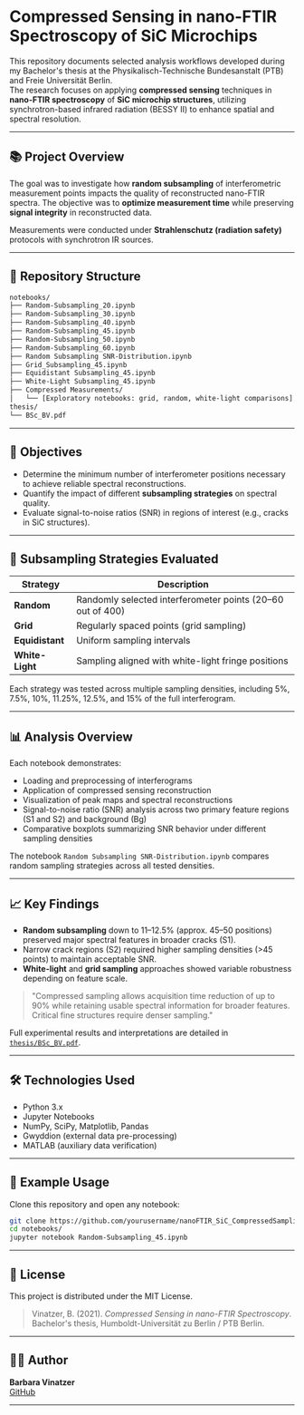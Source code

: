 # Compressed Sensing in nano-FTIR Spectroscopy of SiC Microchips

This repository documents selected analysis workflows developed during my Bachelor's thesis at the Physikalisch-Technische Bundesanstalt (PTB) and Freie Universität Berlin.  
The research focuses on applying **compressed sensing** techniques in **nano-FTIR spectroscopy** of **SiC microchip structures**, utilizing synchrotron-based infrared radiation (BESSY II) to enhance spatial and spectral resolution.

---

## 📚 Project Overview

The goal was to investigate how **random subsampling** of interferometric measurement points impacts the quality of reconstructed nano-FTIR spectra. The objective was to **optimize measurement time** while preserving **signal integrity** in reconstructed data.

Measurements were conducted under **Strahlenschutz (radiation safety)** protocols with synchrotron IR sources.

---

## 📁 Repository Structure

```bash
notebooks/
├── Random-Subsampling_20.ipynb
├── Random-Subsampling_30.ipynb
├── Random-Subsampling_40.ipynb
├── Random-Subsampling_45.ipynb
├── Random-Subsampling_50.ipynb
├── Random-Subsampling_60.ipynb
├── Random Subsampling SNR-Distribution.ipynb
├── Grid_Subsampling_45.ipynb
├── Equidistant Subsampling_45.ipynb
├── White-Light Subsampling_45.ipynb
├── Compressed Measurements/
│   └── [Exploratory notebooks: grid, random, white-light comparisons]
thesis/
└── BSc_BV.pdf
```

---

## 🎯 Objectives

- Determine the minimum number of interferometer positions necessary to achieve reliable spectral reconstructions.
- Quantify the impact of different **subsampling strategies** on spectral quality.
- Evaluate signal-to-noise ratios (SNR) in regions of interest (e.g., cracks in SiC structures).

---

## 🧪 Subsampling Strategies Evaluated

| Strategy            | Description |
|---------------------|--------------|
| **Random**           | Randomly selected interferometer points (20–60 out of 400) |
| **Grid**             | Regularly spaced points (grid sampling) |
| **Equidistant**      | Uniform sampling intervals |
| **White-Light**      | Sampling aligned with white-light fringe positions |

Each strategy was tested across multiple sampling densities, including 5%, 7.5%, 10%, 11.25%, 12.5%, and 15% of the full interferogram.

---

## 📊 Analysis Overview

Each notebook demonstrates:

- Loading and preprocessing of interferograms
- Application of compressed sensing reconstruction
- Visualization of peak maps and spectral reconstructions
- Signal-to-noise ratio (SNR) analysis across two primary feature regions (S1 and S2) and background (Bg)
- Comparative boxplots summarizing SNR behavior under different sampling densities

The notebook `Random Subsampling SNR-Distribution.ipynb` compares random sampling strategies across all tested densities.

---

## 📈 Key Findings

- **Random subsampling** down to 11–12.5% (approx. 45–50 positions) preserved major spectral features in broader cracks (S1).
- Narrow crack regions (S2) required higher sampling densities (>45 points) to maintain acceptable SNR.
- **White-light** and **grid sampling** approaches showed variable robustness depending on feature scale.

> "Compressed sampling allows acquisition time reduction of up to 90% while retaining usable spectral information for broader features. Critical fine structures require denser sampling."

Full experimental results and interpretations are detailed in [`thesis/BSc_BV.pdf`](../thesis/BSc_BV.pdf).

---

## 🛠️ Technologies Used

- Python 3.x
- Jupyter Notebooks
- NumPy, SciPy, Matplotlib, Pandas
- Gwyddion (external data pre-processing)
- MATLAB (auxiliary data verification)

---

## 🧩 Example Usage

Clone this repository and open any notebook:

```bash
git clone https://github.com/yourusername/nanoFTIR_SiC_CompressedSampling.git
cd notebooks/
jupyter notebook Random-Subsampling_45.ipynb
```

---

## 📜 License

This project is distributed under the MIT License.

> Vinatzer, B. (2021). *Compressed Sensing in nano-FTIR Spectroscopy*. Bachelor's thesis, Humboldt-Universität zu Berlin / PTB Berlin.

---

## 🙋‍♀️ Author

**Barbara Vinatzer**   
[GitHub](https://github.com/Batuffola)

---
